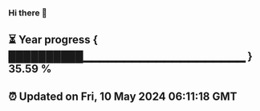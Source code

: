 ### Hi there 👋
⏳ Year progress { ██████████▁▁▁▁▁▁▁▁▁▁▁▁▁▁▁▁▁▁▁▁ } 35.59 %
---
⏰ Updated on Fri, 10 May 2024 06:11:18 GMT
---
